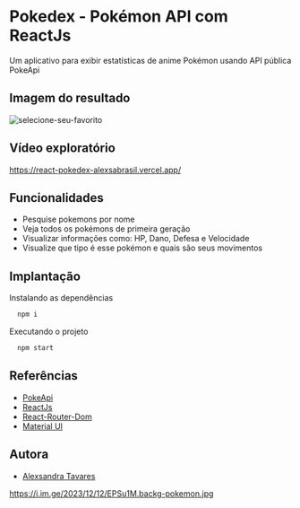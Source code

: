 
# Pokedex - Pokémon API com ReactJs


Um aplicativo para exibir estatísticas de anime Pokémon usando API pública PokeApi

## Imagem do resultado

![selecione-seu-favorito](https://github.com/alexsabrasil/React-Pokedex/assets/113733583/1dcc1d09-321e-49c5-9936-31f0472f1a3e)

## Vídeo exploratório

https://react-pokedex-alexsabrasil.vercel.app/


## Funcionalidades

- Pesquise pokemons por nome
- Veja todos os pokémons de primeira geração
- Visualizar informações como: HP, Dano, Defesa e Velocidade
- Visualize que tipo é esse pokémon e quais são seus movimentos


## Implantação

Instalando as dependências
```bash
  npm i
```
Executando o projeto
```bash
  npm start
```


## Referências

 - [PokeApi](https://pokeapi.co/)
 - [ReactJs](https://pt-br.reactjs.org/)
 - [React-Router-Dom](https://reactrouter.com/)
 - [Material UI](https://mui.com/pt/)


## Autora

- [Alexsandra Tavares](https://github.com/alexsabrasil/)


https://i.im.ge/2023/12/12/EPSu1M.backg-pokemon.jpg
